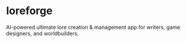 # loreforge
AI-powered ultimate lore creation &amp; management app for writers, game designers, and worldbuilders.
